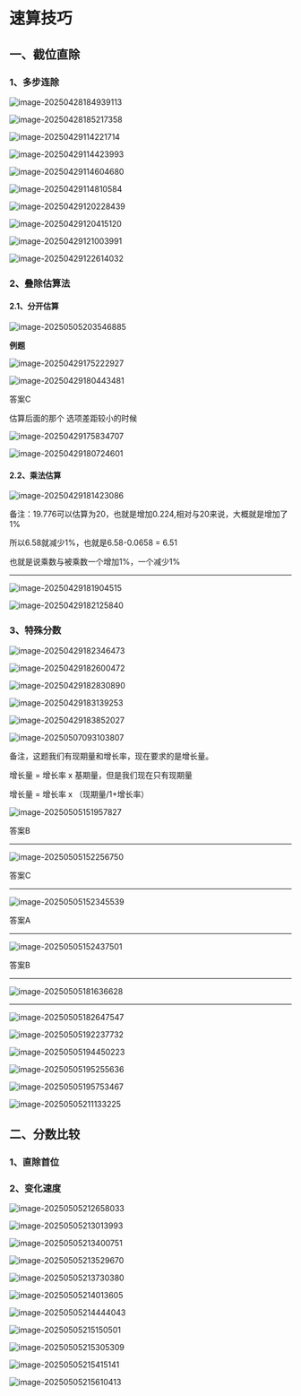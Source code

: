 # 速算技巧

## 一、截位直除

### 1、多步连除

![image-20250428184939113](./assets/image-20250428184939113.png)

![image-20250428185217358](./assets/image-20250428185217358.png)

![image-20250429114221714](./assets/image-20250429114221714.png)

![image-20250429114423993](./assets/image-20250429114423993.png)

![image-20250429114604680](./assets/image-20250429114604680.png)

![image-20250429114810584](./assets/image-20250429114810584.png)

![image-20250429120228439](./assets/image-20250429120228439.png)

![image-20250429120415120](./assets/image-20250429120415120.png)

![image-20250429121003991](./assets/image-20250429121003991.png)

![image-20250429122614032](./assets/image-20250429122614032.png)

### 2、叠除估算法

#### 2.1、分开估算

![image-20250505203546885](./assets/image-20250505203546885.png)

**例题**

![image-20250429175222927](./assets/image-20250429175222927.png)

![image-20250429180443481](./assets/image-20250429180443481.png)

答案C

估算后面的那个 选项差距较小的时候

![image-20250429175834707](./assets/image-20250429175834707.png)

![image-20250429180724601](./assets/image-20250429180724601.png)

#### 2.2、乘法估算

![image-20250429181423086](./assets/image-20250429181423086.png)

备注：19.776可以估算为20，也就是增加0.224,相对与20来说，大概就是增加了1%

所以6.58就减少1%，也就是6.58-0.0658 = 6.51

也就是说乘数与被乘数一个增加1%，一个减少1%

---



 ![image-20250429181904515](./assets/image-20250429181904515.png)

![image-20250429182125840](./assets/image-20250429182125840.png)

### 3、特殊分数

 

![image-20250429182346473](./assets/image-20250429182346473.png)

![image-20250429182600472](./assets/image-20250429182600472.png)

![image-20250429182830890](./assets/image-20250429182830890.png)

![image-20250429183139253](./assets/image-20250429183139253.png)

![image-20250429183852027](./assets/image-20250429183852027.png)

![image-20250507093103807](./assets/image-20250507093103807.png)

备注，这题我们有现期量和增长率，现在要求的是增长量。

增长量 = 增长率 x 基期量，但是我们现在只有现期量

增长量 = 增长率 x （现期量/1+增长率）



![image-20250505151957827](./assets/image-20250505151957827.png)

答案B

---



![image-20250505152256750](./assets/image-20250505152256750.png)

答案C

---

![image-20250505152345539](./assets/image-20250505152345539.png)

答案A

---

![image-20250505152437501](./assets/image-20250505152437501.png)

答案B

---

![image-20250505181636628](./assets/image-20250505181636628.png)

---

![image-20250505182647547](./assets/image-20250505182647547.png)

![image-20250505192237732](./assets/image-20250505192237732.png)

![image-20250505194450223](./assets/image-20250505194450223.png)

![image-20250505195255636](./assets/image-20250505195255636.png)

![image-20250505195753467](./assets/image-20250505195753467.png)

![image-20250505211133225](./assets/image-20250505211133225.png)

## 二、分数比较

### 1、直除首位

### 2、变化速度

![image-20250505212658033](./assets/image-20250505212658033.png)

![image-20250505213013993](./assets/image-20250505213013993.png)

![image-20250505213400751](./assets/image-20250505213400751.png)

![image-20250505213529670](./assets/image-20250505213529670.png)

![image-20250505213730380](./assets/image-20250505213730380.png)

![image-20250505214013605](./assets/image-20250505214013605.png)

![image-20250505214444043](./assets/image-20250505214444043.png)

![image-20250505215150501](./assets/image-20250505215150501.png)

![image-20250505215305309](./assets/image-20250505215305309.png)

![image-20250505215415141](./assets/image-20250505215415141.png)

![image-20250505215610413](./assets/image-20250505215610413.png)